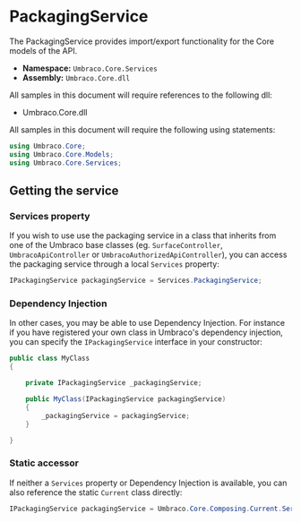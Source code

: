# PackagingService

The PackagingService provides import/export functionality for the Core models of the API.

 * **Namespace:** `Umbraco.Core.Services` 
 * **Assembly:** `Umbraco.Core.dll`

 All samples in this document will require references to the following dll:

* Umbraco.Core.dll

All samples in this document will require the following using statements:

```csharp
using Umbraco.Core;
using Umbraco.Core.Models;
using Umbraco.Core.Services;
```

## Getting the service

### Services property

If you wish to use use the packaging service in a class that inherits from one of the Umbraco base classes (eg. `SurfaceController`, `UmbracoApiController` or `UmbracoAuthorizedApiController`), you can access the packaging service through a local `Services` property:

```csharp
IPackagingService packagingService = Services.PackagingService;
```

### Dependency Injection

In other cases, you may be able to use Dependency Injection. For instance if you have registered your own class in Umbraco's dependency injection, you can specify the `IPackagingService` interface in your constructor:

```csharp
public class MyClass
{

    private IPackagingService _packagingService;

	public MyClass(IPackagingService packagingService)
	{
		_packagingService = packagingService;
	}

}
```

### Static accessor

If neither a `Services` property or Dependency Injection is available, you can also reference the static `Current` class directly:

```csharp
IPackagingService packagingService = Umbraco.Core.Composing.Current.Services.PackagingService;
```
